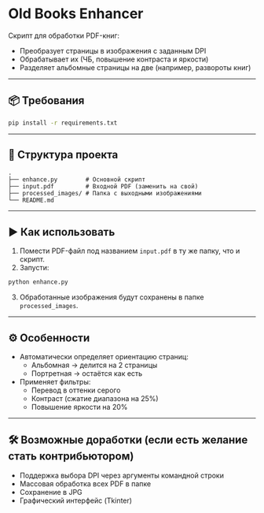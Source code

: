 # Old Books Enhancer

Скрипт для обработки PDF-книг:  
- Преобразует страницы в изображения с заданным DPI  
- Обрабатывает их (ЧБ, повышение контраста и яркости)  
- Разделяет альбомные страницы на две (например, развороты книг)

---

## 📦 Требования

```bash
pip install -r requirements.txt
```

---

## 📁 Структура проекта

```
.
├── enhance.py        # Основной скрипт
├── input.pdf         # Входной PDF (заменить на свой)
├── processed_images/ # Папка с выходными изображениями
└── README.md         
```

---

## ▶️ Как использовать

1. Помести PDF-файл под названием `input.pdf` в ту же папку, что и скрипт.
2. Запусти:

```bash
python enhance.py
```

3. Обработанные изображения будут сохранены в папке `processed_images`.

---

## ⚙️ Особенности

- Автоматически определяет ориентацию страниц:
  - Альбомная → делится на 2 страницы
  - Портретная → остаётся как есть
- Применяет фильтры:
  - Перевод в оттенки серого
  - Контраст (сжатие диапазона на 25%)
  - Повышение яркости на 20%

---

## 🛠 Возможные доработки (если есть желание стать контрибьютором)

- Поддержка выбора DPI через аргументы командной строки
- Массовая обработка всех PDF в папке
- Сохранение в JPG
- Графический интерфейс (Tkinter)
